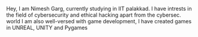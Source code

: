 Hey, I am Nimesh Garg, currently studying in IIT palakkad.
I have intrests in the field of cybersecurity and ethical hacking
apart from the cybersec. world I am also well-versed with game development, I have created games in UNREAL, UNITY and Pygames
